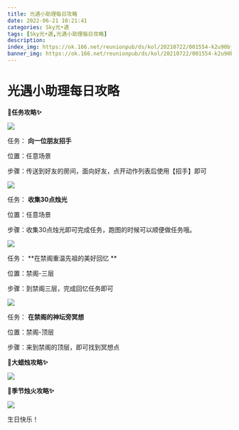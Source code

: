 ```yaml
---
title: 光遇小助理每日攻略
date: 2022-06-21 10:21:41
categories: Sky光•遇
tags: [Sky光•遇,光遇小助理每日攻略]
description: 
index_img: https://ok.166.net/reunionpub/ds/kol/20210722/001554-k2u90bj7ay.png?imageView&thumbnail=600x0&type=jpg
banner_img: https://ok.166.net/reunionpub/ds/kol/20210722/001554-k2u90bj7ay.png?imageView&thumbnail=600x0&type=jpg
---
```

# 光遇小助理每日攻略
**🎉任务攻略✨**

![](https://ok.166.net/reunionpub/ds/kol/20220621/000244-m1h2f0k5ca.png)

任务： **向一位朋友招手**

位置：任意场景

步骤：传送到好友的房间，面向好友，点开动作列表后使用【招手】即可

![](https://ok.166.net/reunionpub/ds/kol/20220619/000438-pwqbthnov0.png)

任务： **收集30点烛光**

位置：任意场景

步骤：收集30点烛光即可完成任务，跑图的时候可以顺便做任务哦。

![](https://ok.166.net/reunionpub/ds/kol/20220621/000814-i05spok9nu.png)

任务： **在禁阁重温先祖的美好回忆  **

位置：禁阁-三层

步骤：到禁阁三层，完成回忆任务即可

  

![](https://ok.166.net/reunionpub/ds/kol/20220621/000633-il60ok4bmy.png)

任务： **在禁阁的神坛旁冥想**

位置：禁阁-顶层

步骤：来到禁阁的顶层，即可找到冥想点

 **🎉大蜡烛攻略✨**

![](https://ok.166.net/reunionpub/ds/kol/20220621/000409-erg9qcdyt3.png)

  

 **🎉季节烛火攻略✨**

![](https://ok.166.net/reunionpub/ds/kol/20220621/000554-dbz42hj6pc.png)

  

生日快乐！

